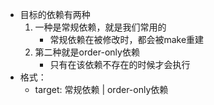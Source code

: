 - 目标的依赖有两种
    1. 一种是常规依赖，就是我们常用的
        - 常规依赖在被修改时，都会被make重建
    2. 第二种就是order-only依赖
        - 只有在该依赖不存在的时候才会执行
- 格式：
    - target: 常规依赖  | order-only依赖
